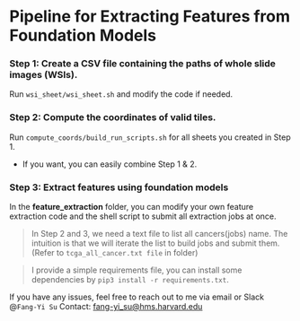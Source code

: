 # Pipeline for Extracting Features from Foundation Models

### Step 1: Create a CSV file containing the paths of whole slide images (WSIs).
Run `wsi_sheet/wsi_sheet.sh` and modify the code if needed.

### Step 2: Compute the coordinates of valid tiles.
Run `compute_coords/build_run_scripts.sh` for all sheets you created in Step 1.

* If you want, you can  easily combine Step 1 & 2.

### Step 3: Extract features using foundation models
In the **feature_extraction** folder, you can modify your own feature extraction code and the shell script to submit all extraction jobs at once.

> In Step 2 and 3, we need a text file to list all cancers(jobs) name. The intuition is that we will iterate the list to build jobs and submit them. (Refer to `tcga_all_cancer.txt file` in folder)

> I provide a simple requirements file, you can install some dependencies by `pip3 install -r requirements.txt`.


If you have any issues, feel free to reach out to me via email or Slack @`Fang-Yi Su`
Contact: fang-yi_su@hms.harvard.edu